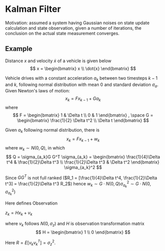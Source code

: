 # Kalman Filter

Motivation: assumed a system having Gaussian noises on state update calculation and state observation, given a number of iterations, the conclusion on the actual state measurement converges.

## Example

Distance $x$ and velocity $\dot{x}$ of a vehicle is given below
$$
x = 
\begin{bmatrix}
x \\
\dot{x}
\end{bmatrix}
$$

Vehicle drives with a constant acceleration $a_k$ between two timesteps $k-1$ and $k$, following normal distribution with mean $0$ and standard deviation $\sigma_a$. Given Newton's laws of motion:
$$
x_k = F x_{k-1} + G a_k
$$
where
$$
F = 
\begin{bmatrix}
1 & \Delta t \\
0 & 1
\end{bmatrix}
, \space
G = 
\begin{bmatrix}
\frac{1}{2} \Delta t^2 \\
\Delta t
\end{bmatrix}
$$

Given $a_k$ following normal distribution, there is 
$$
x_k = F x_{k-1} + w_k
$$
where $w_k \sim N(0, Q)$, in which 
$$
Q = \sigma_{a_k}G G^T \sigma_{a_k} =
\begin{bmatrix}
\frac{1}{4}\Delta t^4 & \frac{1}{2}\Delta t^3 \\
\frac{1}{2}\Delta t^3 & \Delta t^2
\end{bmatrix}
\sigma_{a_k}^2
$$

Since $GG^T$ is not full ranked ($R_1 = [\frac{1}{4}\Delta t^4, \frac{1}{2}\Delta t^3] = \frac{1}{2}\Delta t^3 R_2$) hence 
$w_k \sim G \cdot N(0, Q) \sigma_{a_k}^2 \sim G \cdot N (0, \sigma_{a_k}^2)$

Here defines Observation 

$z_k = H x_k + v_k$

where $v_k$ follows $N(0, \sigma_z)$ and $H$ is observation transformation matrix 
$$
H = 
\begin{bmatrix}
1 \\
0
\end{bmatrix}
$$

Here $R = E[v_k v_k^T] = \sigma_{z}^2$.